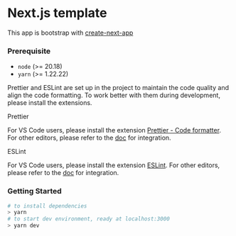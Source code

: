 # Next.js template

This app is bootstrap with [create-next-app](https://www.npmjs.com/package/create-next-app)

### Prerequisite

- `node` (>= 20.18)
- `yarn` (>= 1.22.22)

Prettier and ESLint are set up in the project to maintain the code quality and align the code formatting. To work better with them during development, please install the extensions.

Prettier

For VS Code users, please install the extension [Prettier - Code formatter](https://marketplace.visualstudio.com/items?itemName=esbenp.prettier-vscode). For other editors, please refer to the [doc](https://prettier.io/docs/en/editors) for integration.

ESLint

For VS Code users, please install the extension [ESLint](https://marketplace.visualstudio.com/items?itemName=dbaeumer.vscode-eslint). For other editors, please refer to the [doc](https://eslint.org/docs/latest/use/integrations) for integration.

### Getting Started

```bash
# to install dependencies
> yarn
# to start dev environment, ready at localhost:3000
> yarn dev
```
